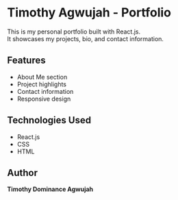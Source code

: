 # Timothy Agwujah - Portfolio

This is my personal portfolio built with React.js.  
It showcases my projects, bio, and contact information.

## Features
- About Me section
- Project highlights
- Contact information
- Responsive design

## Technologies Used
- React.js
- CSS
- HTML

## Author
**Timothy Dominance Agwujah**
